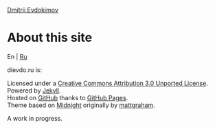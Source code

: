 [Dmitrii Evdokimov](en)

About this site
===============

En | [Ru](about "Russian language (по-русски)")

dievdo.ru is:

Licensed under a [Creative Commons Attribution 3.0 Unported License](http://creativecommons.org/licenses/by/3.0/deed.en_US).  
Powered by [Jekyll](http://jekyllrb.com/).  
Hosted on [GitHub](http://github.com/diev/diev.github.io) thanks to [GitHub Pages](http://pages.github.com/).  
Theme based on [Midnight](https://pages-themes.github.io/midnight/) originally by [mattgraham](https://twitter.com/michigangraham).

A work in progress.
